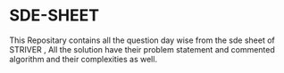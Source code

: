 # SDE-SHEET
This Repositary contains all the question day wise from the sde sheet of STRIVER , All the solution have their problem statement and commented algorithm and their complexities as well.








